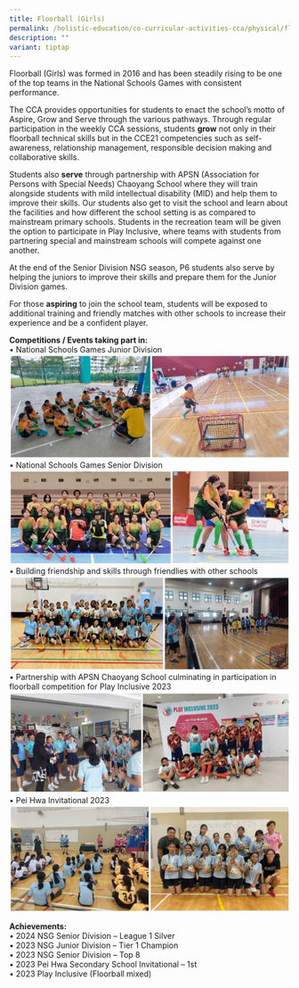 ```yaml
---
title: Floorball (Girls)
permalink: /holistic-education/co-curricular-activities-cca/physical/floorball-girls/
description: ""
variant: tiptap
---
```

Floorball (Girls) was formed in 2016 and has been steadily rising to be one of the top teams in the National Schools Games with consistent performance.

The CCA provides opportunities for students to enact the school’s motto of Aspire, Grow and Serve through the various pathways. Through regular participation in the weekly CCA sessions, students **grow** not only in their floorball technical skills but in the CCE21 competencies such as self-awareness, relationship management, responsible decision making and collaborative skills.

Students also **serve** through partnership with APSN (Association for Persons with Special Needs) Chaoyang School where they will train alongside students with mild intellectual disability (MID) and help them to improve their skills. Our students also get to visit the school and learn about the facilities and how different the school setting is as compared to mainstream primary schools. Students in the recreation team will be given the option to participate in Play Inclusive, where teams with students from partnering special and mainstream schools will compete against one another.

At the end of the Senior Division NSG season, P6 students also serve by helping the juniors to improve their skills and prepare them for the Junior Division games.

For those **aspiring** to join the school team, students will be exposed to additional training and friendly matches with other schools to increase their experience and be a confident player.

**Competitions / Events taking part in:**<br>
•	National Schools Games Junior Division
![National Schools Games Junior Division](/images/CCA/Physical/Floorball%20(Girls)/National_Schools_Games_Junior_Division.jpg)<br>
•	National Schools Games Senior Division![National Schools Games Senior Division](/images/CCA/Physical/Floorball%20(Girls)/National_Schools_Games_Senior_Division.jpg)<br>
•	Building friendship and skills through friendlies with other schools![Building friendship and skills through friendlies with other schools](/images/CCA/Physical/Floorball%20(Girls)/Building_friendship_and_skills_through_friendlies_with_other_schools.jpg)<br>
•	Partnership with APSN Chaoyang School culminating in participation in floorball competition for Play Inclusive 2023![Partnership with APSN Chaoyang School culminating in participation in floorball competition](/images/CCA/Physical/Floorball%20(Girls)/Partnership_with_APSN_Chaoyang_School.jpg)<br>
•	Pei Hwa Invitational 2023![Pei Hwa Invitational 2023](/images/CCA/Physical/Floorball%20(Girls)/Pei_Hwa_Invitational_2023.jpg)<br>

**Achievements:**<br>
•	2024 NSG Senior Division – League 1 Silver<br>
•	2023 NSG Junior Division – Tier 1 Champion<br>
•	2023 NSG Senior Division – Top 8<br>
•	2023 Pei Hwa Secondary School Invitational – 1st<br>
•	2023 Play Inclusive (Floorball mixed)